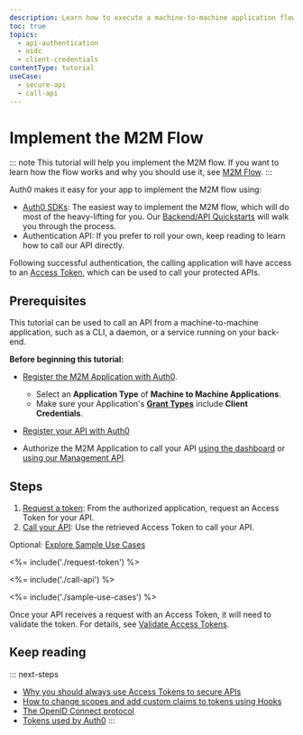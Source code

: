 ```yaml
---
description: Learn how to execute a machine-to-machine application flow using the client credientials grant.
toc: true
topics:
  - api-authentication
  - oidc
  - client-credentials
contentType: tutorial
useCase:
  - secure-api
  - call-api
---
```

# Implement the M2M Flow

::: note
This tutorial will help you implement the M2M flow. If you want to learn how the flow works and why you should use it, see [M2M Flow](/flows/concepts/m2m-flow).
:::

Auth0 makes it easy for your app to implement the M2M flow using:

* [Auth0 SDKs](/libraries): The easiest way to implement the M2M flow, which will do most of the heavy-lifting for you. Our [Backend/API Quickstarts](/quickstart/backend) will walk you through the process.
* Authentication API: If you prefer to roll your own, keep reading to learn how to call our API directly.

Following successful authentication, the calling application will have access to an [Access Token](/tokens/overview-access-tokens), which can be used to call your protected APIs.

## Prerequisites

This tutorial can be used to call an API from a machine-to-machine application, such as a CLI, a daemon, or a service running on your back-end.

**Before beginning this tutorial:**

* [Register the M2M Application with Auth0](/applications/machine-to-machine). 
  * Select an **Application Type** of **Machine to Machine Applications**.
  * Make sure your Application's **[Grant Types](/applications/application-grant-types#how-to-edit-the-application-s-grant_types-property)** include **Client Credentials**.
  
* [Register your API with Auth0](/architecture-scenarios/mobile-api/part-2#create-the-api)
  
 * Authorize the M2M Application to call your API [using the dashboard](/api-auth/config/using-the-auth0-dashboard) or [using our Management API](/api-auth/config/using-the-management-api).

## Steps

1. [Request a token](#request-token): 
From the authorized application, request an Access Token for your API. 
2. [Call your API](#call-api): 
Use the retrieved Access Token to call your API.

Optional: [Explore Sample Use Cases](#sample-use-cases)

<%= include('./request-token') %>

<%= include('./call-api') %>

<%= include('./sample-use-cases') %>


Once your API receives a request with an Access Token, it will need to validate the token. For details, see [Validate Access Tokens](/api-auth/tutorials/verify-access-token).


## Keep reading

::: next-steps
- [Why you should always use Access Tokens to secure APIs](/api-auth/why-use-access-tokens-to-secure-apis)
- [How to change scopes and add custom claims to tokens using Hooks](/api-auth/tutorials/client-credentials/customize-with-hooks)
- [The OpenID Connect protocol](/protocols/oidc)
- [Tokens used by Auth0](/tokens)
:::
